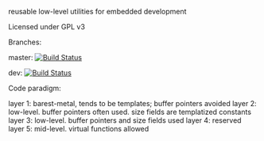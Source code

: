 reusable low-level utilities for embedded development

Licensed under GPL v3

Branches:

master: [![Build Status](https://travis-ci.org/malachib/util.embedded.svg?branch=master)](https://travis-ci.org/malachib/util.embedded)

dev: [![Build Status](https://travis-ci.org/malachib/util.embedded.svg?branch=dev)](https://travis-ci.org/malachib/util.embedded)

Code paradigm:

layer 1: barest-metal, tends to be templates; buffer pointers avoided
layer 2: low-level.  buffer pointers often used.  size fields are templatized constants
layer 3: low-level.  buffer pointers and size fields used
layer 4: reserved
layer 5: mid-level.  virtual functions allowed
